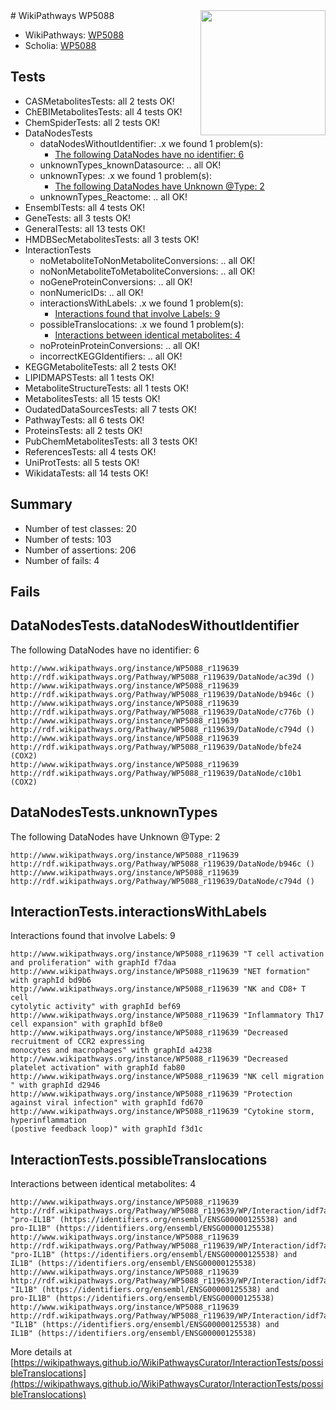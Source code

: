 <img style="float: right; width: 200px" src="https://upload.wikimedia.org/wikipedia/commons/thumb/8/83/Wplogo_with_text_500.png/640px-Wplogo_with_text_500.png" />
# WikiPathways WP5088

* WikiPathways: [WP5088](https://new.wikipathways.org/pathways/WP5088)
* Scholia: [WP5088](https://scholia.toolforge.org/wikipathways/WP5088)
## Tests
* CASMetabolitesTests: all 2 tests OK!
* ChEBIMetabolitesTests: all 4 tests OK!
* ChemSpiderTests: all 2 tests OK!
* DataNodesTests
    * dataNodesWithoutIdentifier: .x we found 1 problem(s):
        * [The following DataNodes have no identifier: 6](#d2d32fa5)
    * unknownTypes_knownDatasource: .. all OK!
    * unknownTypes: .x we found 1 problem(s):
        * [The following DataNodes have Unknown @Type: 2](#839973e0)
    * unknownTypes_Reactome: .. all OK!
* EnsemblTests: all 4 tests OK!
* GeneTests: all 3 tests OK!
* GeneralTests: all 13 tests OK!
* HMDBSecMetabolitesTests: all 3 tests OK!
* InteractionTests
    * noMetaboliteToNonMetaboliteConversions: .. all OK!
    * noNonMetaboliteToMetaboliteConversions: .. all OK!
    * noGeneProteinConversions: .. all OK!
    * nonNumericIDs: .. all OK!
    * interactionsWithLabels: .x we found 1 problem(s):
        * [Interactions found that involve Labels: 9](#630d2680)
    * possibleTranslocations: .x we found 1 problem(s):
        * [Interactions between identical metabolites: 4](#d59038c7)
    * noProteinProteinConversions: .. all OK!
    * incorrectKEGGIdentifiers: .. all OK!
* KEGGMetaboliteTests: all 2 tests OK!
* LIPIDMAPSTests: all 1 tests OK!
* MetaboliteStructureTests: all 1 tests OK!
* MetabolitesTests: all 15 tests OK!
* OudatedDataSourcesTests: all 7 tests OK!
* PathwayTests: all 6 tests OK!
* ProteinsTests: all 2 tests OK!
* PubChemMetabolitesTests: all 3 tests OK!
* ReferencesTests: all 4 tests OK!
* UniProtTests: all 5 tests OK!
* WikidataTests: all 14 tests OK!


## Summary

* Number of test classes: 20
* Number of tests: 103
* Number of assertions: 206
* Number of fails: 4

## Fails

<a name="d2d32fa5" />

## DataNodesTests.dataNodesWithoutIdentifier

The following DataNodes have no identifier: 6
```
http://www.wikipathways.org/instance/WP5088_r119639 http://rdf.wikipathways.org/Pathway/WP5088_r119639/DataNode/ac39d ()
http://www.wikipathways.org/instance/WP5088_r119639 http://rdf.wikipathways.org/Pathway/WP5088_r119639/DataNode/b946c ()
http://www.wikipathways.org/instance/WP5088_r119639 http://rdf.wikipathways.org/Pathway/WP5088_r119639/DataNode/c776b ()
http://www.wikipathways.org/instance/WP5088_r119639 http://rdf.wikipathways.org/Pathway/WP5088_r119639/DataNode/c794d ()
http://www.wikipathways.org/instance/WP5088_r119639 http://rdf.wikipathways.org/Pathway/WP5088_r119639/DataNode/bfe24 (COX2)
http://www.wikipathways.org/instance/WP5088_r119639 http://rdf.wikipathways.org/Pathway/WP5088_r119639/DataNode/c10b1 (COX2)
```

<a name="839973e0" />

## DataNodesTests.unknownTypes

The following DataNodes have Unknown @Type: 2
```
http://www.wikipathways.org/instance/WP5088_r119639 http://rdf.wikipathways.org/Pathway/WP5088_r119639/DataNode/b946c ()
http://www.wikipathways.org/instance/WP5088_r119639 http://rdf.wikipathways.org/Pathway/WP5088_r119639/DataNode/c794d ()
```

<a name="630d2680" />

## InteractionTests.interactionsWithLabels

Interactions found that involve Labels: 9
```
http://www.wikipathways.org/instance/WP5088_r119639 "T cell activation 
and proliferation" with graphId f7daa
http://www.wikipathways.org/instance/WP5088_r119639 "NET formation" with graphId bd9b6
http://www.wikipathways.org/instance/WP5088_r119639 "NK and CD8+ T cell 
cytolytic activity" with graphId bef69
http://www.wikipathways.org/instance/WP5088_r119639 "Inflammatory Th17 cell expansion" with graphId bf8e0
http://www.wikipathways.org/instance/WP5088_r119639 "Decreased recruitment of CCR2 expressing 
monocytes and macrophages" with graphId a4238
http://www.wikipathways.org/instance/WP5088_r119639 "Decreased platelet activation" with graphId fab80
http://www.wikipathways.org/instance/WP5088_r119639 "NK cell migration
" with graphId d2946
http://www.wikipathways.org/instance/WP5088_r119639 "Protection against viral infection" with graphId fd670
http://www.wikipathways.org/instance/WP5088_r119639 "Cytokine storm, hyperinflammation 
(postive feedback loop)" with graphId f3d1c
```

<a name="d59038c7" />

## InteractionTests.possibleTranslocations

Interactions between identical metabolites: 4
```
http://www.wikipathways.org/instance/WP5088_r119639 http://rdf.wikipathways.org/Pathway/WP5088_r119639/WP/Interaction/idf7ae457b "pro-IL1B" (https://identifiers.org/ensembl/ENSG00000125538) and 
pro-IL1B" (https://identifiers.org/ensembl/ENSG00000125538)
http://www.wikipathways.org/instance/WP5088_r119639 http://rdf.wikipathways.org/Pathway/WP5088_r119639/WP/Interaction/idf7ae457b "pro-IL1B" (https://identifiers.org/ensembl/ENSG00000125538) and 
IL1B" (https://identifiers.org/ensembl/ENSG00000125538)
http://www.wikipathways.org/instance/WP5088_r119639 http://rdf.wikipathways.org/Pathway/WP5088_r119639/WP/Interaction/idf7ae457b "IL1B" (https://identifiers.org/ensembl/ENSG00000125538) and 
pro-IL1B" (https://identifiers.org/ensembl/ENSG00000125538)
http://www.wikipathways.org/instance/WP5088_r119639 http://rdf.wikipathways.org/Pathway/WP5088_r119639/WP/Interaction/idf7ae457b "IL1B" (https://identifiers.org/ensembl/ENSG00000125538) and 
IL1B" (https://identifiers.org/ensembl/ENSG00000125538)
```

More details at [https://wikipathways.github.io/WikiPathwaysCurator/InteractionTests/possibleTranslocations](https://wikipathways.github.io/WikiPathwaysCurator/InteractionTests/possibleTranslocations)

